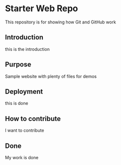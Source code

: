 # Starter Web Repo

This repository is for showing how Git and GitHub work

## Introduction

this is the introduction

## Purpose



Sample website with plenty of files for demos


## Deployment
this is done


## How to contribute
I want to contribute

## Done
My work is done

